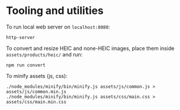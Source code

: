 # Tooling and utilities

To run local web server on `localhost:8080`:
```
http-server
```

To convert and resize HEIC and none-HEIC images, place them inside `assets/products/heic/` and run:
```
npm run convert
```

To minify assets (js, css):
```
./node_modules/minify/bin/minify.js assets/js/common.js > assets/js/common.min.js
./node_modules/minify/bin/minify.js assets/css/main.css > assets/css/main.min.css
```